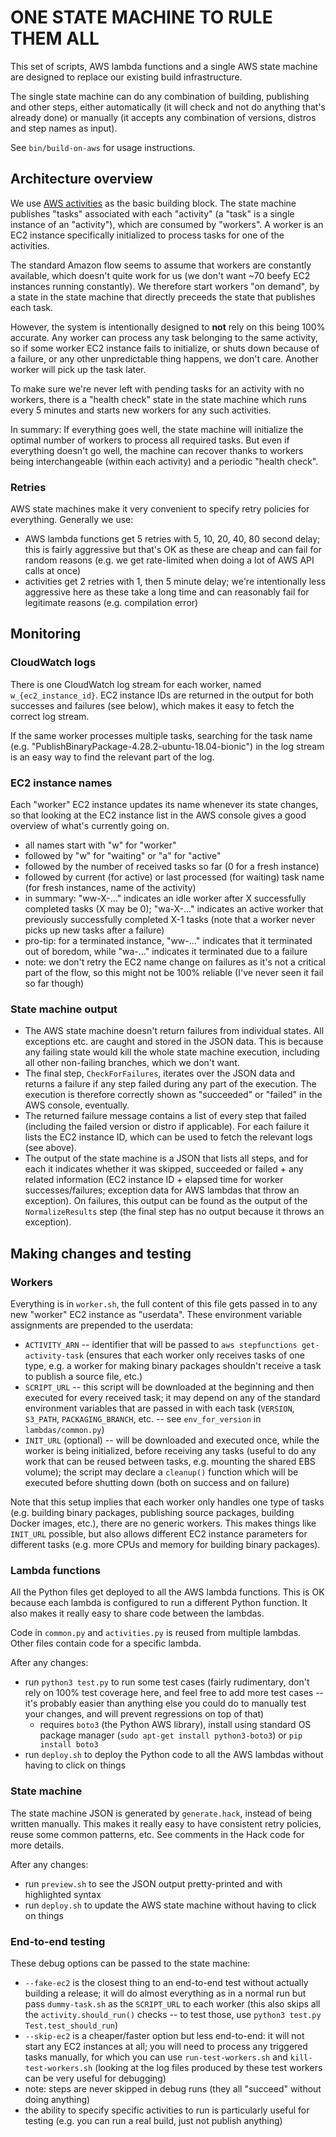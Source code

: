# ONE STATE MACHINE TO RULE THEM ALL

This set of scripts, AWS lambda functions and a single AWS state machine are
designed to replace our existing build infrastructure.

The single state machine can do any combination of building, publishing and
other steps, either automatically (it will check and not do anything that's
already done) or manually (it accepts any combination of versions, distros and
step names as input).

See `bin/build-on-aws` for usage instructions.


## Architecture overview

We use
[AWS activities](https://docs.aws.amazon.com/en_pv/step-functions/latest/dg/concepts-activities.html)
as the basic building block. The state machine publishes "tasks" associated with
each "activity" (a "task" is a single instance of an "activity"), which are
consumed by "workers". A worker is an EC2 instance specifically initialized to
process tasks for one of the activities.

The standard Amazon flow seems to assume that workers are constantly available,
which doesn't quite work for us (we don't want ~70 beefy EC2 instances running
constantly). We therefore start workers "on demand", by a state in the state
machine that directly preceeds the state that publishes each task.

However, the system is intentionally designed to **not** rely on this being 100%
accurate. Any worker can process any task belonging to the same activity, so
if some worker EC2 instance fails to initialize, or shuts down because of a
failure, or any other unpredictable thing happens, we don't care. Another worker
will pick up the task later.

To make sure we're never left with pending tasks for an activity with no
workers, there is a "health check" state in the state machine which runs every
5 minutes and starts new workers for any such activities.

In summary: If everything goes well, the state machine will initialize the
optimal number of workers to process all required tasks. But even if everything
doesn't go well, the machine can recover thanks to workers being interchangeable
(within each activity) and a periodic "health check".

### Retries

AWS state machines make it very convenient to specify retry policies for
everything. Generally we use:

- AWS lambda functions get 5 retries with 5, 10, 20, 40, 80 second delay; this
  is fairly aggressive but that's OK as these are cheap and can fail for random
  reasons (e.g. we get rate-limited when doing a lot of AWS API calls at once)
- activities get 2 retries with 1, then 5 minute delay; we're intentionally less
  aggressive here as these take a long time and can reasonably fail for
  legitimate reasons (e.g. compilation error)


## Monitoring

### CloudWatch logs

There is one CloudWatch log stream for each worker, named `w_{ec2_instance_id}`.
EC2 instance IDs are returned in the output for both successes and failures (see
below), which makes it easy to fetch the correct log stream.

If the same worker processes multiple tasks, searching for the task name (e.g.
"PublishBinaryPackage-4.28.2-ubuntu-18.04-bionic") in the log stream is an easy
way to find the relevant part of the log.

### EC2 instance names

Each "worker" EC2 instance updates its name whenever its state changes, so that
looking at the EC2 instance list in the AWS console gives a good overview of
what's currently going on.

- all names start with "w" for "worker"
- followed by "w" for "waiting" or "a" for "active"
- followed by the number of received tasks so far (0 for a fresh instance)
- followed by current (for active) or last processed (for waiting) task name
  (for fresh instances, name of the activity)
- in summary: "ww-X-..." indicates an idle worker after X successfully
  completed tasks (X may be 0); "wa-X-..." indicates an active worker that
  previously successfully completed X-1 tasks (note that a worker never picks up
  new tasks after a failure)
- pro-tip: for a terminated instance, "ww-..." indicates that it terminated out
  of boredom, while "wa-..." indicates it terminated due to a failure
- note: we don't retry the EC2 name change on failures as it's not a critical
  part of the flow, so this might not be 100% reliable (I've never seen it fail
  so far though)

### State machine output

- The AWS state machine doesn't return failures from individual states. All
  exceptions etc. are caught and stored in the JSON data. This is because any
  failing state would kill the whole state machine execution, including all
  other non-failing branches, which we don't want.
- The final step, `CheckForFailures`, iterates over the JSON data and returns
  a failure if any step failed during any part of the execution. The execution
  is therefore correctly shown as "succeeded" or "failed" in the AWS console,
  eventually.
- The returned failure message contains a list of every step that failed
  (including the failed version or distro if applicable). For each failure it
  lists the EC2 instance ID, which can be used to fetch the relevant logs (see
  above).
- The output of the state machine is a JSON that lists all steps, and for each
  it indicates whether it was skipped, succeeded or failed + any related
  information (EC2 instance ID + elapsed time for worker successes/failures;
  exception data for AWS lambdas that throw an exception). On failures, this
  output can be found as the output of the `NormalizeResults` step (the final
  step has no output because it throws an exception).


## Making changes and testing

### Workers

Everything is in `worker.sh`, the full content of this file gets passed in to
any new "worker" EC2 instance as "userdata". These environment variable
assignments are prepended to the userdata:

- `ACTIVITY_ARN` -- identifier that will be passed to
  `aws stepfunctions get-activity-task` (ensures that each worker only receives
  tasks of one type, e.g. a worker for making binary packages shouldn't receive
  a task to publish a source file, etc.)
- `SCRIPT_URL` -- this script will be downloaded at the beginning and then
  executed for every received task; it may depend on any of the standard
  environment variables that are passed in with each task (`VERSION`, `S3_PATH`,
  `PACKAGING_BRANCH`, etc. -- see `env_for_version` in `lambdas/common.py`)
- `INIT_URL` (optional) -- will be downloaded and executed once, while the
  worker is being initialized, before receiving any tasks (useful to do any
  work that can be reused between tasks, e.g. mounting the shared EBS volume);
  the script may declare a `cleanup()` function which will be executed before
  shutting down (both on success and on failure)

Note that this setup implies that each worker only handles one type of tasks
(e.g. building binary packages, publishing source packages, building Docker
images, etc.), there are no generic workers. This makes things like `INIT_URL`
possible, but also allows different EC2 instance parameters for different tasks
(e.g. more CPUs and memory for building binary packages).

### Lambda functions

All the Python files get deployed to all the AWS lambda functions. This is OK
because each lambda is configured to run a different Python function. It also
makes it really easy to share code between the lambdas.

Code in `common.py` and `activities.py` is reused from multiple lambdas. Other
files contain code for a specific lambda.

After any changes:

- run `python3 test.py` to run some test cases (fairly rudimentary, don't rely
  on 100% test coverage here, and feel free to add more test cases -- it's
  probably easier than anything else you could do to manually test your changes,
  and will prevent regressions on top of that)
  - requires `boto3` (the Python AWS library), install using standard OS package
    manager (`sudo apt-get install python3-boto3`) or `pip install boto3`
- run `deploy.sh` to deploy the Python code to all the AWS lambdas without
  having to click on things

### State machine

The state machine JSON is generated by `generate.hack`, instead of being written
manually. This makes it really easy to have consistent retry policies, reuse
some common patterns, etc. See comments in the Hack code for more details.

After any changes:

- run `preview.sh` to see the JSON output pretty-printed and with highlighted
  syntax
- run `deploy.sh` to update the AWS state machine without having to click on
  things

### End-to-end testing

These debug options can be passed to the state machine:

- `--fake-ec2` is the closest thing to an end-to-end test without actually
  building a release; it will do almost everything as in a normal run but pass
  `dummy-task.sh` as the `SCRIPT_URL` to each worker (this also skips all the
  `activity.should_run()` checks -- to test those, use
  `python3 test.py Test.test_should_run`)
- `--skip-ec2` is a cheaper/faster option but less end-to-end: it will not start
  any EC2 instances at all; you will need to process any triggered tasks
  manually, for which you can use `run-test-workers.sh` and
  `kill-test-workers.sh` (looking at the log files produced by these test
  workers can be very useful for debugging)
- note: steps are never skipped in debug runs (they all "succeed" without doing
  anything)
- the ability to specify specific activities to run is particularly useful for
  testing (e.g. you can run a real build, just not publish anything)
